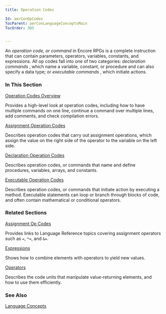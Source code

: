 ```yaml
---
title: Operation Codes

Id: aerConOpCodes
TocParent: aerConLanguageConceptsMain
TocOrder: 305


---
```


An *operation code, or command* in Encore RPGs is a complete instruction that can contain parameters, operators, variables, constants, and expressions. All op codes fall into one of two categories: *declaration commands* , which name a variable, constant, or procedure and can also specify a data type; or *executable commands* , which initiate actions. 

### In This Section

[Operation Codes Overview](aerConOpCodesOverview.html)

Provides a high-level look at operation codes, including how to have multiple
                commands on one line, continue a command over multiple lines, add
                comments, and check compilation errors.


[Assignment Operation Codes](aerConAssignmentOpCodes.html)

Describes operation codes that carry out assignment operations, which 	assign the value on the right side of the operator to the variable on the left 	side.


[Declaration Operation Codes](aerConDeclarationOpCodes.html)

Describes operation codes, or commands that name and define procedures, variables, arrays, and constants.


[Executable Operation Codes](aerConExecutableOpCodes.html)

Describes operation codes, or commands that initiate action by executing
                a method.  Executable statements can loop or branch through blocks of code, and often contain mathematical or conditional operators.


### Related Sections

[Assignment Op Codes](aerConAssignmentOpCodes.html)

Provides links to Language Reference topics covering assignment operators such
                as ```=```, ```*=```, and ```&=```.


[Expressions](aerConExpressions.html)

Shows how to combine elements with operators to yield new values.


[Operators](aerConOperators.html)

Describes the code units that manipulate value-returning elements, and how to use them efficiently.


### See Also
[Language Concepts](aerConLanguageConceptsMain.html) 
